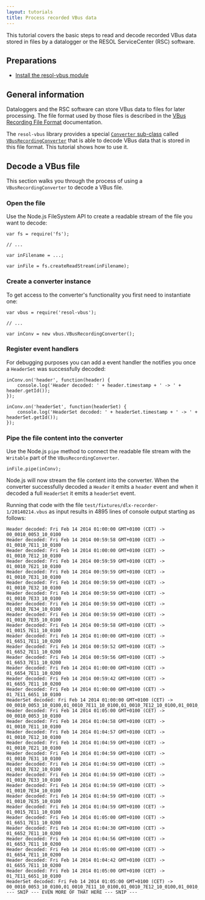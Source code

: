 ```yaml
---
layout: tutorials
title: Process recorded VBus data
---
```


This tutorial covers the basic steps to read and decode recorded VBus data stored in files by a datalogger or the RESOL ServiceCenter (RSC) software.


## Preparations

- [Install the resol-vbus module](installation-tutorial.html)


## General information

Dataloggers and the RSC software can store VBus data to files for later processing. The file format used by those files is described in the [VBus Recording File Format](vbus-recording-file-format.html) documentation.

The `resol-vbus` library provides a special [`Converter` sub-class](converter-class.html) called [`VBusRecordingConverter`](vbus-recording-converter-class.html) that is able to decode VBus data that is stored in this file format. This tutorial shows how to use it.



## Decode a VBus file

This section walks you through the process of using a `VBusRecordingConverter` to decode a VBus file.


### Open the file

Use the Node.js FileSystem API to create a readable stream of the file you want to decode:

	var fs = require('fs');

	// ...

	var inFilename = ...;

	var inFile = fs.createReadStream(inFilename);


### Create a converter instance

To get access to the converter's functionality you first need to instantiate one:

	var vbus = require('resol-vbus');

	// ...

   	var inConv = new vbus.VBusRecordingConverter();


### Register event handlers

For debugging purposes you can add a event handler the notifies you once a `HeaderSet` was successfully decoded:

	inConv.on('header', function(header) {
		console.log('Header decoded: ' + header.timestamp + ' -> ' + header.getId());
	});

	inConv.on('headerSet', function(headerSet) {
		console.log('HeaderSet decoded: ' + headerSet.timestamp + ' -> ' + headerSet.getId());
	});


### Pipe the file content into the converter

Use the Node.js `pipe` method to connect the readable file stream with the `Writable` part of the `VBusRecordingConverter`.

	inFile.pipe(inConv);

Node.js will now stream the file content into the converter. When the converter successfully decoded a `Header` it emits a `header` event and when it decoded a full `HeaderSet` it emits a `headerSet` event.

Running that code with the file `test/fixtures/dlx-recorder-1/20140214.vbus` as input results in 4895 lines of console output starting as follows:

	Header decoded: Fri Feb 14 2014 01:00:00 GMT+0100 (CET) -> 00_0010_0053_10_0100
	Header decoded: Fri Feb 14 2014 00:59:58 GMT+0100 (CET) -> 01_0010_7E11_10_0100
	Header decoded: Fri Feb 14 2014 01:00:00 GMT+0100 (CET) -> 01_0010_7E12_10_0100
	Header decoded: Fri Feb 14 2014 00:59:59 GMT+0100 (CET) -> 01_0010_7E21_10_0100
	Header decoded: Fri Feb 14 2014 00:59:59 GMT+0100 (CET) -> 01_0010_7E31_10_0100
	Header decoded: Fri Feb 14 2014 00:59:59 GMT+0100 (CET) -> 01_0010_7E32_10_0100
	Header decoded: Fri Feb 14 2014 00:59:59 GMT+0100 (CET) -> 01_0010_7E33_10_0100
	Header decoded: Fri Feb 14 2014 00:59:59 GMT+0100 (CET) -> 01_0010_7E34_10_0100
	Header decoded: Fri Feb 14 2014 00:59:59 GMT+0100 (CET) -> 01_0010_7E35_10_0100
	Header decoded: Fri Feb 14 2014 00:59:58 GMT+0100 (CET) -> 01_0015_7E11_10_0100
	Header decoded: Fri Feb 14 2014 01:00:00 GMT+0100 (CET) -> 01_6651_7E11_10_0200
	Header decoded: Fri Feb 14 2014 00:59:52 GMT+0100 (CET) -> 01_6652_7E11_10_0200
	Header decoded: Fri Feb 14 2014 00:59:56 GMT+0100 (CET) -> 01_6653_7E11_10_0200
	Header decoded: Fri Feb 14 2014 01:00:00 GMT+0100 (CET) -> 01_6654_7E11_10_0200
	Header decoded: Fri Feb 14 2014 00:59:42 GMT+0100 (CET) -> 01_6655_7E11_10_0200
	Header decoded: Fri Feb 14 2014 01:00:00 GMT+0100 (CET) -> 01_7E11_6651_10_0100
	HeaderSet decoded: Fri Feb 14 2014 01:00:00 GMT+0100 (CET) -> 00_0010_0053_10_0100,01_0010_7E11_10_0100,01_0010_7E12_10_0100,01_0010_7E21_10_0100,01_0010_7E31_10_0100,01_0010_7E32_10_0100,01_0010_7E33_10_0100,01_0010_7E34_10_0100,01_0010_7E35_10_0100,01_0015_7E11_10_0100,01_6651_7E11_10_0200,01_6652_7E11_10_0200,01_6653_7E11_10_0200,01_6654_7E11_10_0200,01_6655_7E11_10_0200,01_7E11_6651_10_0100
	Header decoded: Fri Feb 14 2014 01:05:00 GMT+0100 (CET) -> 00_0010_0053_10_0100
	Header decoded: Fri Feb 14 2014 01:04:58 GMT+0100 (CET) -> 01_0010_7E11_10_0100
	Header decoded: Fri Feb 14 2014 01:04:57 GMT+0100 (CET) -> 01_0010_7E12_10_0100
	Header decoded: Fri Feb 14 2014 01:04:59 GMT+0100 (CET) -> 01_0010_7E21_10_0100
	Header decoded: Fri Feb 14 2014 01:04:59 GMT+0100 (CET) -> 01_0010_7E31_10_0100
	Header decoded: Fri Feb 14 2014 01:04:59 GMT+0100 (CET) -> 01_0010_7E32_10_0100
	Header decoded: Fri Feb 14 2014 01:04:59 GMT+0100 (CET) -> 01_0010_7E33_10_0100
	Header decoded: Fri Feb 14 2014 01:04:59 GMT+0100 (CET) -> 01_0010_7E34_10_0100
	Header decoded: Fri Feb 14 2014 01:04:59 GMT+0100 (CET) -> 01_0010_7E35_10_0100
	Header decoded: Fri Feb 14 2014 01:04:59 GMT+0100 (CET) -> 01_0015_7E11_10_0100
	Header decoded: Fri Feb 14 2014 01:05:00 GMT+0100 (CET) -> 01_6651_7E11_10_0200
	Header decoded: Fri Feb 14 2014 01:04:30 GMT+0100 (CET) -> 01_6652_7E11_10_0200
	Header decoded: Fri Feb 14 2014 01:04:56 GMT+0100 (CET) -> 01_6653_7E11_10_0200
	Header decoded: Fri Feb 14 2014 01:05:00 GMT+0100 (CET) -> 01_6654_7E11_10_0200
	Header decoded: Fri Feb 14 2014 01:04:42 GMT+0100 (CET) -> 01_6655_7E11_10_0200
	Header decoded: Fri Feb 14 2014 01:05:00 GMT+0100 (CET) -> 01_7E11_6651_10_0100
	HeaderSet decoded: Fri Feb 14 2014 01:05:00 GMT+0100 (CET) -> 00_0010_0053_10_0100,01_0010_7E11_10_0100,01_0010_7E12_10_0100,01_0010_7E21_10_0100,01_0010_7E31_10_0100,01_0010_7E32_10_0100,01_0010_7E33_10_0100,01_0010_7E34_10_0100,01_0010_7E35_10_0100,01_0015_7E11_10_0100,01_6651_7E11_10_0200,01_6652_7E11_10_0200,01_6653_7E11_10_0200,01_6654_7E11_10_0200,01_6655_7E11_10_0200,01_7E11_6651_10_0100
	--- SNIP --- EVEN MORE OF THAT HERE --- SNIP ---



